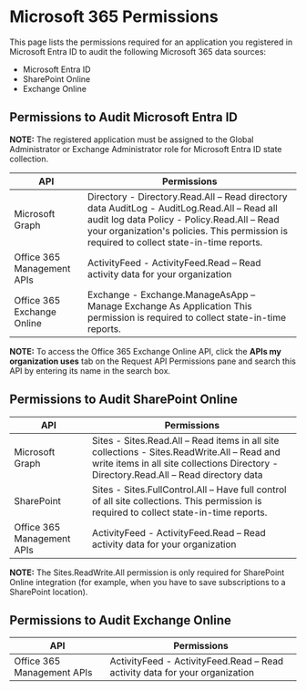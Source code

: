 # Microsoft 365 Permissions

This page lists the permissions required for an application you registered in Microsoft Entra ID to
audit the following Microsoft 365 data sources:

- Microsoft Entra ID
- SharePoint Online
- Exchange Online

## Permissions to Audit Microsoft Entra ID

**NOTE:** The registered application must be assigned to the Global Administrator or Exchange
Administrator role for Microsoft Entra ID state collection.

| API                        | Permissions                                                                                                                                                                                                                             |
| -------------------------- | --------------------------------------------------------------------------------------------------------------------------------------------------------------------------------------------------------------------------------------- |
| Microsoft Graph            | Directory - Directory.Read.All – Read directory data AuditLog - AuditLog.Read.All – Read all audit log data Policy - Policy.Read.All – Read your organization's policies. This permission is required to collect state-in-time reports. |
| Office 365 Management APIs | ActivityFeed - ActivityFeed.Read – Read activity data for your organization                                                                                                                                                             |
| Office 365 Exchange Online | Exchange - Exchange.ManageAsApp – Manage Exchange As Application This permission is required to collect state-in-time reports.                                                                                                          |

**NOTE:** To access the Office 365 Exchange Online API, click the **APIs my organization uses** tab
on the Request API Permissions pane and search this API by entering its name in the search box.

## Permissions to Audit SharePoint Online

| API                        | Permissions                                                                                                                                                                           |
| -------------------------- | ------------------------------------------------------------------------------------------------------------------------------------------------------------------------------------- |
| Microsoft Graph            | Sites - Sites.Read.All – Read items in all site collections - Sites.ReadWrite.All – Read and write items in all site collections Directory - Directory.Read.All – Read directory data |
| SharePoint                 | Sites - Sites.FullControl.All – Have full control of all site collections. This permission is required to collect state-in-time reports.                                              |
| Office 365 Management APIs | ActivityFeed - ActivityFeed.Read – Read activity data for your organization                                                                                                           |

**NOTE:** The Sites.ReadWrite.All permission is only required for SharePoint Online integration (for
example, when you have to save subscriptions to a SharePoint location).

## Permissions to Audit Exchange Online

| API                        | Permissions                                                                 |
| -------------------------- | --------------------------------------------------------------------------- |
| Office 365 Management APIs | ActivityFeed - ActivityFeed.Read – Read activity data for your organization |
